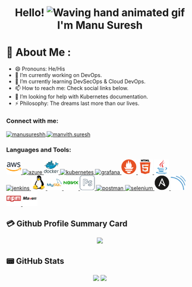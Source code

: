 <h1 align="center"> Hello! <img src="https://raw.githubusercontent.com/nixin72/nixin72/master/wave.gif" 
         alt="Waving hand animated gif"
         height="45"
         width="45" /> I'm Manu Suresh </h1>

# 💫 About Me :
- 😄 Pronouns: He/His
- 🔭 I’m currently working on DevOps.
- 🌱 I’m currently learning DevSecOps & Cloud DevOps.
- 📫 How to reach me: Check social links below.
- 🤔 I’m looking for help with Kubernetes documentation.
- ⚡ Philosophy: The dreams last more than our lives.

<h3 align="left">Connect with me:</h3>
<p align="left">
<a href="https://linkedin.com/in/manusureshh" target="_blank">
  <img align="center" src="https://raw.githubusercontent.com/rahuldkjain/github-profile-readme-generator/master/src/images/icons/Social/linked-in-alt.svg" alt="manusureshh" height="30" width="40" />
</a>
<a href="https://instagram.com/manvith.suresh" target="_blank">
  <img align="center" src="https://raw.githubusercontent.com/rahuldkjain/github-profile-readme-generator/master/src/images/icons/Social/instagram.svg" alt="manvith.suresh" height="30" width="40" />
</a>
</p>

<h3 align="left">Languages and Tools:</h3>
<p align="left"> 
<a href="https://aws.amazon.com" target="_blank" rel="noopener noreferrer">
  <img src="https://raw.githubusercontent.com/devicons/devicon/master/icons/amazonwebservices/amazonwebservices-original-wordmark.svg" alt="aws" width="40" height="40"/>
</a>
<a href="https://azure.microsoft.com/en-in/" target="_blank" rel="noopener noreferrer">
  <img src="https://www.vectorlogo.zone/logos/microsoft_azure/microsoft_azure-icon.svg" alt="azure" width="40" height="40"/>
</a>
<a href="https://www.gnu.org/software/bash/" target="_blank" rel="noopener noreferrer">
  <!-- Placeholder for the link, no image provided -->
</a>
<a href="https://www.docker.com/" target="_blank" rel="noopener noreferrer">
  <img src="https://raw.githubusercontent.com/devicons/devicon/master/icons/docker/docker-original-wordmark.svg" alt="docker" width="40" height="40"/>
</a>
<a href="https://kubernetes.io" target="_blank" rel="noopener noreferrer">
  <img src="https://www.vectorlogo.zone/logos/kubernetes/kubernetes-icon.svg" alt="kubernetes" width="40" height="40"/>
</a>
<a href="https://grafana.com" target="_blank" rel="noopener noreferrer">
  <img src="https://www.vectorlogo.zone/logos/grafana/grafana-icon.svg" alt="grafana" width="40" height="40"/>
</a>
<a href="https://prometheus.io/" target="_blank" rel="noopener noreferrer">
  <img src="https://raw.githubusercontent.com/devicons/devicon/master/icons/prometheus/prometheus-original.svg" alt="prometheus" width="40" height="40"/>
</a>
<a href="https://www.w3.org/html/" target="_blank" rel="noopener noreferrer">
  <img src="https://raw.githubusercontent.com/devicons/devicon/master/icons/html5/html5-original-wordmark.svg" alt="html5" width="40" height="40"/>
</a>
<a href="https://www.java.com" target="_blank" rel="noopener noreferrer">
  <img src="https://raw.githubusercontent.com/devicons/devicon/master/icons/java/java-original.svg" alt="java" width="40" height="40"/>
</a>
<a href="https://www.jenkins.io" target="_blank" rel="noopener noreferrer">
  <img src="https://www.vectorlogo.zone/logos/jenkins/jenkins-icon.svg" alt="jenkins" width="40" height="40"/>
</a>
<a href="https://www.linux.org/" target="_blank" rel="noopener noreferrer">
  <img src="https://raw.githubusercontent.com/devicons/devicon/master/icons/linux/linux-original.svg" alt="linux" width="40" height="40"/>
</a>
<a href="https://www.mysql.com/" target="_blank" rel="noopener noreferrer">
  <img src="https://raw.githubusercontent.com/devicons/devicon/master/icons/mysql/mysql-original-wordmark.svg" alt="mysql" width="40" height="40"/>
</a>
<a href="https://www.nginx.com" target="_blank" rel="noopener noreferrer">
  <img src="https://raw.githubusercontent.com/devicons/devicon/master/icons/nginx/nginx-original.svg" alt="nginx" width="40" height="40"/>
</a>
<a href="https://www.photoshop.com/en" target="_blank" rel="noopener noreferrer">
  <img src="https://raw.githubusercontent.com/devicons/devicon/master/icons/photoshop/photoshop-line.svg" alt="photoshop" width="40" height="40"/>
</a>
<a href="https://postman.com" target="_blank" rel="noopener noreferrer">
  <img src="https://www.vectorlogo.zone/logos/getpostman/getpostman-icon.svg" alt="postman" width="40" height="40"/>
</a>
<a href="https://www.selenium.dev" target="_blank" rel="noopener noreferrer">
  <img src="https://raw.githubusercontent.com/detain/svg-logos/780f25886640cef088af994181646db2f6b1a3f8/svg/selenium-logo.svg" alt="selenium" width="40" height="40"/>
</a>
<a href="https://spring.io/" target="_blank" rel="noopener noreferrer">
  <!-- Placeholder for the link, no image provided -->
</a>
<a href="https://www.ansible.com/" target="_blank" rel="noopener noreferrer">
  <img src="https://raw.githubusercontent.com/devicons/devicon/master/icons/ansible/ansible-original.svg" alt="ansible" width="40" height="40"/>
</a>
<a href="https://www.sonarqube.org/" target="_blank" rel="noopener noreferrer">
  <img src="https://raw.githubusercontent.com/devicons/devicon/master/icons/sonarqube/sonarqube-original.svg" alt="SonarQube" width="40" height="40"/>
</a>
<a href="https://www.npmjs.com/" target="_blank" rel="noopener noreferrer">
  <img src="https://raw.githubusercontent.com/devicons/devicon/master/icons/npm/npm-original-wordmark.svg" alt="npm" width="40" height="40"/>
</a>
<a href="https://maven.apache.org/" target="_blank" rel="noopener noreferrer">
  <img src="https://raw.githubusercontent.com/devicons/devicon/master/icons/maven/maven-original-wordmark.svg" alt="Maven" width="40" height="40"/>
</a>

## 💳 Github Profile Summary Card
<p align="center">
  <img src="https://github-profile-summary-cards.vercel.app/api/cards/profile-details?username=ManuSureshh&theme=vue"/>
</p>

## 📟 GitHub Stats
<p align="center">
	<img width="48%" src="https://github-readme-stats.vercel.app/api?username=ManuSureshh&show_icons=true&theme=vue" />
	<img width="48%" src="https://github-readme-streak-stats.herokuapp.com/?user=ManuSureshh&theme=vue" />
</p>
